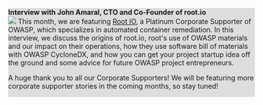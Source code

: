 <div style="width:100%;display:grid;grid-column: 1/3; background-color:#ddd;">
<section class="homepage-promo">
<span>
<strong>Interview with John Amaral, CTO and Co-Founder of root.io</strong>
<div>
<a href="https://youtu.be/88WjNmfXDcI"><img class="featured-proj-image" src="assets/images/content/corp-supporter-root-io.png"/></a>
This month, we are featuring <a href="https://root.io/">Root IO</a>, a Platinum Corporate Supporter of OWASP, which specializes in automated container remediation. In this interview, we discuss the origins of root.io, root's use of OWASP materials and our impact on their operations, how they use software bill of materials with OWASP CycloneDX, and how you can get your project startup idea off the ground and some advice for future OWASP project entrepreneurs. 

A huge thank you to all our Corporate Supporters! We will be featuring more corporate supporter stories in the coming months, so stay tuned!
</div>
</span>
</section>
</div>
